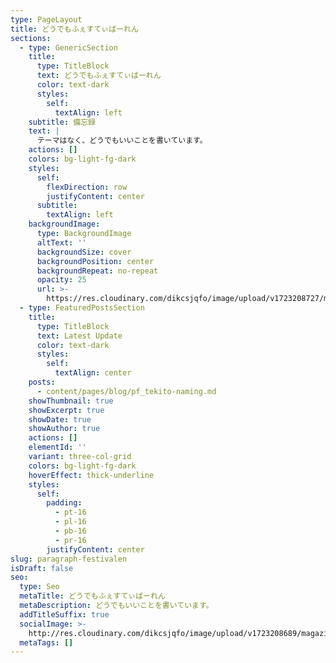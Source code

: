 ```yaml
---
type: PageLayout
title: どうでもふぇすてぃばーれん
sections:
  - type: GenericSection
    title:
      type: TitleBlock
      text: どうでもふぇすてぃばーれん
      color: text-dark
      styles:
        self:
          textAlign: left
    subtitle: 備忘録
    text: |
      テーマはなく、どうでもいいことを書いています。
    actions: []
    colors: bg-light-fg-dark
    styles:
      self:
        flexDirection: row
        justifyContent: center
      subtitle:
        textAlign: left
    backgroundImage:
      type: BackgroundImage
      altText: ''
      backgroundSize: cover
      backgroundPosition: center
      backgroundRepeat: no-repeat
      opacity: 25
      url: >-
        https://res.cloudinary.com/dikcsjqfo/image/upload/v1723208727/magazine_background_kibsht.svg
  - type: FeaturedPostsSection
    title:
      type: TitleBlock
      text: Latest Update
      color: text-dark
      styles:
        self:
          textAlign: center
    posts:
      - content/pages/blog/pf_tekito-naming.md
    showThumbnail: true
    showExcerpt: true
    showDate: true
    showAuthor: true
    actions: []
    elementId: ''
    variant: three-col-grid
    colors: bg-light-fg-dark
    hoverEffect: thick-underline
    styles:
      self:
        padding:
          - pt-16
          - pl-16
          - pb-16
          - pr-16
        justifyContent: center
slug: paragraph-festivalen
isDraft: false
seo:
  type: Seo
  metaTitle: どうでもふぇすてぃばーれん
  metaDescription: どうでもいいことを書いています。
  addTitleSuffix: true
  socialImage: >-
    http://res.cloudinary.com/dikcsjqfo/image/upload/v1723208689/magazine_thumbnail_cmafx9.svg
  metaTags: []
---
```

